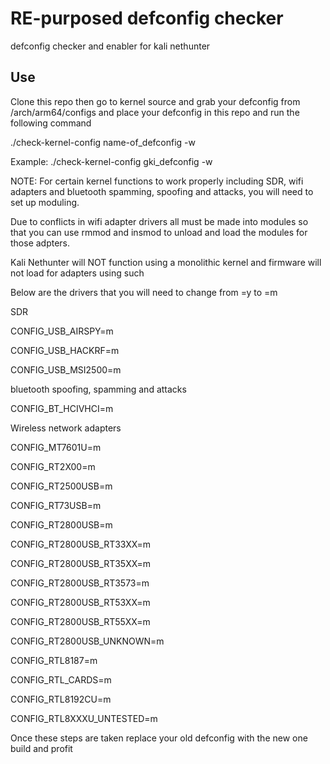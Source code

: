 # RE-purposed defconfig checker 

defconfig checker and enabler for kali nethunter

## Use 

Clone this repo then go to kernel source and grab your defconfig from /arch/arm64/configs and place your defconfig in this repo and run the following command

./check-kernel-config name-of_defconfig -w

Example: ./check-kernel-config gki_defconfig -w

NOTE: For certain kernel functions to work properly including SDR, wifi adapters and bluetooth spamming, spoofing and attacks, you will need to set up moduling. 

Due to conflicts in wifi adapter drivers all must be made into modules so that you can use rmmod and insmod to unload and load the modules for those adpters.

Kali Nethunter will NOT function using a monolithic kernel and firmware will not load for adapters using such


Below are the drivers that you will need to change from =y to =m 



SDR 

CONFIG_USB_AIRSPY=m

CONFIG_USB_HACKRF=m

CONFIG_USB_MSI2500=m



bluetooth spoofing, spamming and attacks

CONFIG_BT_HCIVHCI=m



Wireless network adapters 

CONFIG_MT7601U=m

CONFIG_RT2X00=m

CONFIG_RT2500USB=m

CONFIG_RT73USB=m

CONFIG_RT2800USB=m

CONFIG_RT2800USB_RT33XX=m

CONFIG_RT2800USB_RT35XX=m

CONFIG_RT2800USB_RT3573=m

CONFIG_RT2800USB_RT53XX=m

CONFIG_RT2800USB_RT55XX=m

CONFIG_RT2800USB_UNKNOWN=m

CONFIG_RTL8187=m

CONFIG_RTL_CARDS=m

CONFIG_RTL8192CU=m

CONFIG_RTL8XXXU_UNTESTED=m



Once these steps are taken replace your old defconfig with the new one build and profit




